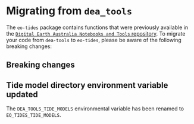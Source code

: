 # Migrating from `dea_tools`

The `eo-tides` package contains functions that were previously available in the [`Digital Earth Australia Notebooks and Tools` repository](https://github.com/GeoscienceAustralia/dea-notebooks/).
To migrate your code from `dea-tools` to `eo-tides`, please be aware of the following breaking changes:

## Breaking changes

## Tide model directory environment variable updated

The `DEA_TOOLS_TIDE_MODELS` environmental variable has been renamed to `EO_TIDES_TIDE_MODELS`.

